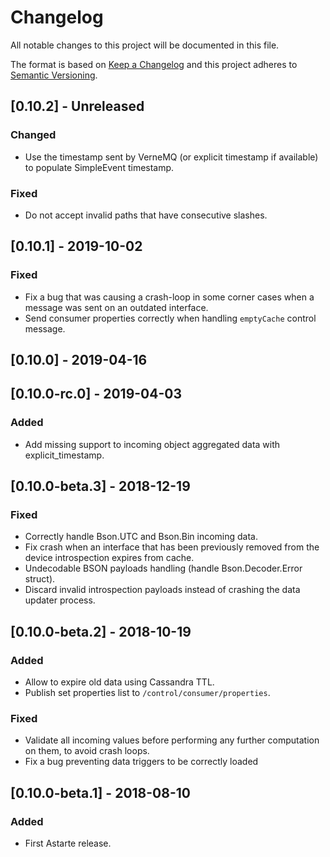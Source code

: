 # Changelog
All notable changes to this project will be documented in this file.

The format is based on [Keep a Changelog](http://keepachangelog.com/en/1.0.0/)
and this project adheres to [Semantic Versioning](http://semver.org/spec/v2.0.0.html).

## [0.10.2] - Unreleased
### Changed
- Use the timestamp sent by VerneMQ (or explicit timestamp if available) to populate SimpleEvent timestamp.

### Fixed
- Do not accept invalid paths that have consecutive slashes.

## [0.10.1] - 2019-10-02
### Fixed
- Fix a bug that was causing a crash-loop in some corner cases when a message was sent on an outdated interface.
- Send consumer properties correctly when handling `emptyCache` control message.

## [0.10.0] - 2019-04-16

## [0.10.0-rc.0] - 2019-04-03
### Added
- Add missing support to incoming object aggregated data with explicit_timestamp.

## [0.10.0-beta.3] - 2018-12-19
### Fixed
- Correctly handle Bson.UTC and Bson.Bin incoming data.
- Fix crash when an interface that has been previously removed from the device introspection expires from cache.
- Undecodable BSON payloads handling (handle Bson.Decoder.Error struct).
- Discard invalid introspection payloads instead of crashing the data updater process.

## [0.10.0-beta.2] - 2018-10-19
### Added
- Allow to expire old data using Cassandra TTL.
- Publish set properties list to `/control/consumer/properties`.

### Fixed
- Validate all incoming values before performing any further computation on them, to avoid crash loops.
- Fix a bug preventing data triggers to be correctly loaded

## [0.10.0-beta.1] - 2018-08-10
### Added
- First Astarte release.
